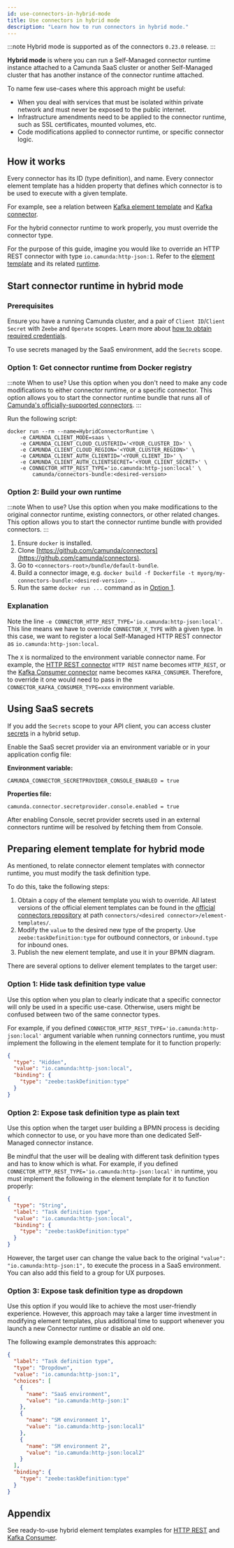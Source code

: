 ```yaml
---
id: use-connectors-in-hybrid-mode
title: Use connectors in hybrid mode
description: "Learn how to run connectors in hybrid mode."
---
```


:::note
Hybrid mode is supported as of the connectors `0.23.0` release.
:::

**Hybrid mode** is where you can run a Self-Managed connector runtime instance attached to a Camunda SaaS cluster or another Self-Managed cluster that has another instance of the connector runtime attached.

To name few use-cases where this approach might be useful:

- When you deal with services that must be isolated within private network and must never be exposed to the public internet.
- Infrastructure amendments need to be applied to the connector runtime, such as SSL certificates, mounted volumes, etc.
- Code modifications applied to connector runtime, or specific connector logic.

## How it works

Every connector has its ID (type definition), and name. Every connector element template has a hidden property that
defines which connector is to be used to execute with a given template.

For example, see a relation between [Kafka element template](https://github.com/camunda/connectors/tree/main/connectors/kafka/element-templates)
and [Kafka connector](https://github.com/camunda/connectors/blob/main/connectors/kafka/src/main/java/io/camunda/connector/kafka/inbound/KafkaExecutable.java#L20).

For the hybrid connector runtime to work properly, you must override the connector type.

For the purpose of this guide, imagine you would like to override an HTTP REST connector with type `io.camunda:http-json:1`.
Refer to the [element template](https://github.com/camunda/connectors/blob/main/connectors/http/rest/element-templates/http-json-connector.json#L50) and its related [runtime](https://github.com/camunda/connectors/blob/main/connectors/http/rest/src/main/java/io/camunda/connector/http/rest/HttpJsonFunction.java#L43).

## Start connector runtime in hybrid mode

### Prerequisites

Ensure you have a running Camunda cluster, and a pair of `Client ID`/`Client Secret` with `Zeebe` and `Operate` scopes. Learn more about [how to obtain required credentials](/components/console/manage-clusters/manage-api-clients.md).

To use secrets managed by the SaaS environment, add the `Secrets` scope.

### Option 1: Get connector runtime from Docker registry

:::note When to use?
Use this option when you don't need to make any code modifications to either connector runtime, or a specific connector.
This option allows you to start the connector runtime bundle that runs all of [Camunda's officially-supported connectors](/components/connectors/out-of-the-box-connectors/available-connectors-overview.md).
:::

Run the following script:

```shell
docker run --rm --name=HybridConnectorRuntime \
    -e CAMUNDA_CLIENT_MODE=saas \
    -e CAMUNDA_CLIENT_CLOUD_CLUSTERID='<YOUR_CLUSTER_ID>' \
    -e CAMUNDA_CLIENT_CLOUD_REGION='<YOUR_CLUSTER_REGION>' \
    -e CAMUNDA_CLIENT_AUTH_CLIENTID='<YOUR_CLIENT_ID>' \
    -e CAMUNDA_CLIENT_AUTH_CLIENTSECRET='<YOUR_CLIENT_SECRET>' \
    -e CONNECTOR_HTTP_REST_TYPE='io.camunda:http-json:local' \
        camunda/connectors-bundle:<desired-version>
```

### Option 2: Build your own runtime

:::note When to use?
Use this option when you make modifications to the original connector runtime, existing connectors, or
other related changes.
This option allows you to start the connector runtime bundle with provided connectors.
:::

1. Ensure `docker` is installed.
2. Clone [https://github.com/camunda/connectors](https://github.com/camunda/connectors).
3. Go to `<connectors-root>/bundle/default-bundle`.
4. Build a connector image, e.g. `docker build -f Dockerfile -t myorg/my-connectors-bundle:<desired-version> .`.
5. Run the same `docker run ...` command as in [Option 1](#option-a-get-connectors-runtime-from-docker-registry).

### Explanation

Note the line `-e CONNECTOR_HTTP_REST_TYPE='io.camunda:http-json:local'`. This line means we have to override
`CONNECTOR_X_TYPE` with a given type. In this case, we want to register a local Self-Managed HTTP REST connector as `io.camunda:http-json:local`.

The `X` is normalized to the environment variable connector name. For example, the [HTTP REST connector](https://github.com/camunda/connectors/blob/main/connectors/http/rest/src/main/java/io/camunda/connector/http/rest/HttpJsonFunction.java#L33)
`HTTP REST` name becomes `HTTP_REST`, or the [Kafka Consumer connector](https://github.com/camunda/connectors/blob/main/connectors/kafka/src/main/java/io/camunda/connector/kafka/inbound/KafkaExecutable.java#L20) name
becomes `KAFKA_CONSUMER`. Therefore, to override it one would need to pass in the `CONNECTOR_KAFKA_CONSUMER_TYPE=xxx` environment variable.

## Using SaaS secrets

If you add the `Secrets` scope to your API client, you can access cluster [secrets](/components/connectors/use-connectors/index.md#using-secrets) in a hybrid setup.

Enable the SaaS secret provider via an environment variable or in your application config file:

**Environment variable:**

```
CAMUNDA_CONNECTOR_SECRETPROVIDER_CONSOLE_ENABLED = true
```

**Properties file:**

```
camunda.connector.secretprovider.console.enabled = true
```

After enabling Console, secret provider secrets used in an external connectors
runtime will be resolved by fetching them from Console.

## Preparing element template for hybrid mode

As mentioned, to relate connector element templates with connector runtime, you must modify the task definition type.

To do this, take the following steps:

1. Obtain a copy of the element template you wish to override. All latest versions of the official element
   templates can be found in the [official connectors repository](https://github.com/camunda/connectors) at path `connectors/<desired connector>/element-templates/`.
2. Modify the `value` to the desired new type of the property. Use `zeebe:taskDefinition:type` for outbound connectors, or `inbound.type` for inbound ones.
3. Publish the new element template, and use it in your BPMN diagram.

There are several options to deliver element templates to the target user:

### Option 1: Hide task definition type value

Use this option when you plan to clearly indicate that a specific connector will only be used in a specific use-case.
Otherwise, users might be confused between two of the same connector types.

For example, if you defined `CONNECTOR_HTTP_REST_TYPE='io.camunda:http-json:local'` argument variable when running connectors
runtime, you must implement the following in the element template for it to function properly:

```json
{
  "type": "Hidden",
  "value": "io.camunda:http-json:local",
  "binding": {
    "type": "zeebe:taskDefinition:type"
  }
}
```

### Option 2: Expose task definition type as plain text

Use this option when the target user building a BPMN process is deciding which connector to use, or you have
more than one dedicated Self-Managed connector instance.

Be mindful that the user will be dealing with different
task definition types and has to know which is what. For example, if you defined `CONNECTOR_HTTP_REST_TYPE='io.camunda:http-json:local'` in runtime, you must implement the following in the
element template for it to function properly:

```json
{
  "type": "String",
  "label": "Task definition type",
  "value": "io.camunda:http-json:local",
  "binding": {
    "type": "zeebe:taskDefinition:type"
  }
}
```

However, the target user can change the value back to the original `"value": "io.camunda:http-json:1",` to execute the process in a SaaS
environment. You can also add this field to a group for UX purposes.

### Option 3: Expose task definition type as dropdown

Use this option if you would like to achieve the most user-friendly experience. However, this approach may take a larger time investment in modifying element templates, plus additional time to support whenever you launch a new
Connector runtime or disable an old one.

The following example demonstrates this approach:

```json
{
  "label": "Task definition type",
  "type": "Dropdown",
  "value": "io.camunda:http-json:1",
  "choices": [
    {
      "name": "SaaS environment",
      "value": "io.camunda:http-json:1"
    },
    {
      "name": "SM environment 1",
      "value": "io.camunda:http-json:local1"
    },
    {
      "name": "SM environment 2",
      "value": "io.camunda:http-json:local2"
    }
  ],
  "binding": {
    "type": "zeebe:taskDefinition:type"
  }
}
```

## Appendix

See ready-to-use hybrid element templates examples for [HTTP REST](https://github.com/camunda/connectors/blob/main/connectors/http/rest/element-templates/hybrid/http-json-connector-hybrid.json) and [Kafka Consumer](https://github.com/camunda/connectors/tree/main/connectors/kafka/element-templates/hybrid).

